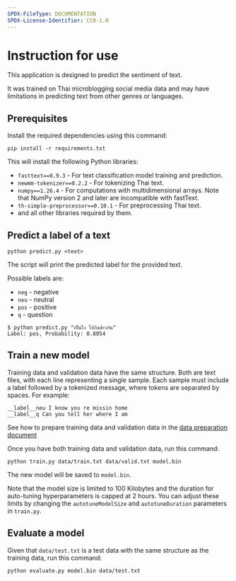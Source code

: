 ```yaml
---
SPDX-FileType: DOCUMENTATION
SPDX-License-Identifier: CC0-1.0
---
```


# Instruction for use

This application is designed to predict the sentiment of text.

It was trained on Thai microblogging social media data and may have limitations
in predicting text from other genres or languages.

## Prerequisites

Install the required dependencies using this command:

```shell
pip install -r requirements.txt
```

This will install the following Python libraries:

- `fasttext==0.9.3` - For text classification model training and prediction.
- `newmm-tokenizer==0.2.2` - For tokenizing Thai text.
- `numpy==1.26.4` - For computations with multidimensional arrays.
  Note that NumPy version 2 and later are incompatible with fastText.
- `th-simple-preprocessor==0.10.1` - For preprocessing Thai text.
- and all other libraries required by them.

## Predict a label of a text

```shell
python predict.py <text>
```

The script will print the predicted label for the provided text.

Possible labels are:

- `neg` - negative
- `neu` - neutral
- `pos` - positive
- `q` - question

```shell
$ python predict.py "เป็นไง ไปกินข้าวกัน"
Label: pos, Probability: 0.8054
```

## Train a new model

Training data and validation data have the same structure.
Both are text files, with each line representing a single sample.
Each sample must include a label followed by a tokenized message,
where tokens are separated by spaces. For example:

```text
__label__neu I know you re missin home
__label__q Can you tell her where I am
```

See how to prepare training data and validation data in the
[data preparation document](./dataprepare.md.)

Once you have both training data and validation data, run this command:

```shell
python train.py data/train.txt data/valid.txt model.bin  
```

The new model will be saved to `model.bin`.

Note that the model size is limited to 100 Kilobytes and the duration for
auto-tuning hyperparameters is capped at 2 hours. You can adjust these limits
by changing the `autotuneModelSize` and `autotuneDuration` parameters in
`train.py`.

## Evaluate a model

Given that `data/test.txt` is a test data with the same structure as the
training data, run this command:

```shell
python evaluate.py model.bin data/test.txt 
```
